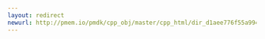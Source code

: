 ```yaml
---
layout: redirect
newurl: http://pmem.io/pmdk/cpp_obj/master/cpp_html/dir_d1aee776f55a99438006499a78695dc1.html
---
```

